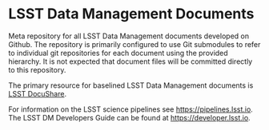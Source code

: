 # LSST Data Management Documents

Meta repository for all LSST Data Management documents developed on Github.
The repository is primarily configured to use Git submodules to refer to individual git repositories for each document using the provided hierarchy.
It is not expected that document files will be committed directly to this repository.

The primary resource for baselined LSST Data Management documents is [LSST DocuShare](https://docushare.lsstcorp.org/docushare/dsweb/View/Collection-12).

For information on the LSST science pipelines see <https://pipelines.lsst.io>.
The LSST DM Developers Guide can be found at <https://developer.lsst.io>.
